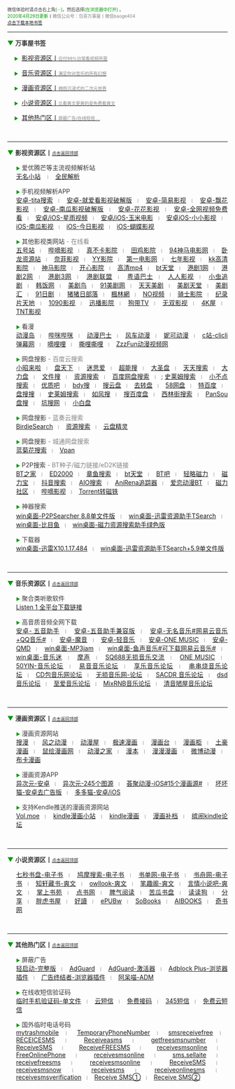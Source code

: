 <p style="font-size:10px;color:#383838;">
  <span>微信体验时请点击右上角</span><span style="color:#009900;">[···]</span>，然后选择<span style="color:#009900;">[在浏览器中打开]		</span>。<br />
  <span style="color:#009900;">2020年4月29日更新</span>丨<span style="color:#838383;">微信公众号：包哥万事屋丨微信baoge404</span><br/>
  <span><a href="">点击下载本地书签</a></span><br />
</p>
<!-- 头部提示内容 -->
<hr />
<p style="font-size:14px;color:#383838;">
<span style="color:#009900;">▼</span>&nbsp;<strong>万事屋书签</strong>
</p>
<p style="font-size:14px;color:#383838;">
&nbsp;&nbsp;&nbsp;&nbsp;<span style="font-size:10px;color:#009900;">▶</span>&nbsp; <a href="#yinshi">影视资源区丨<span style="font-size:10px;color:#838383;">应付99%日常看视频所需</span></a>
</p>
<p style="font-size:14px;color:#383838;">
&nbsp;&nbsp;&nbsp;&nbsp;<span style="font-size:10px;color:#009900;">▶</span>&nbsp; <a href="#yinyue">音乐资源区丨<span style="font-size:10px;color:#838383;">满足你对音乐的所有幻想</span></a>
</p>
<p style="font-size:14px;color:#383838;">
&nbsp;&nbsp;&nbsp;&nbsp;<span style="font-size:10px;color:#009900;">▶</span>&nbsp; <a href="#manhua">漫画资源区丨<span style="font-size:10px;color:#838383;">拥抱沉浸式的二次元世界</span></a>
</p>
<p style="font-size:14px;color:#383838;">
&nbsp;&nbsp;&nbsp;&nbsp;<span style="font-size:10px;color:#009900;">▶</span>&nbsp; <a href="#xiaoshuo">小说资源区丨<span style="font-size:10px;color:#838383;">比看爽文更爽的是免费看爽文</span></a>
</p>
<p style="font-size:14px;color:#383838;">
&nbsp;&nbsp;&nbsp;&nbsp;<span style="font-size:10px;color:#009900;">▶</span>&nbsp; <a href="#remen">其他热门区丨<span style="font-size:10px;color:#838383;">屏蔽广告/在线短信 ...</span></a>
</p><br />
<hr />
<!-- 头部导航 -->
<p>
	<a id="yinshi"></a><span style="color:#009900;font-size:14px;">▼</span>&nbsp;<strong><span style="color:#383838;font-size:14px;">影视资源区丨</span></strong><span style="font-size:10px;"><a href="#top">点击返回顶部</a></span> 
</p>
<!-- 影视资源标题 --><a id="yinshi"></a>
<p style="text-align:justify;margin-left:20px;color:#383838;font-size:14px;" align="justify">
	<span style="color:#009900;font-size:10px;">▶</span>&nbsp;<span>爱优腾芒等主流视频解析站</span><br/>
	<a href="https://www.administrator5.com/">无名小站</a>
	&nbsp;&nbsp;<span style="color:#838383;font-size:10px;">丨</span>&nbsp;&nbsp;
	<a href="http://www.qmaile.com/">全民解析</a>
</p>
<!-- 爱优腾 -->
<p style="text-align:justify;margin-left:20px;color:#383838;font-size:14px;" align="justify">
	<span style="color:#009900;font-size:10px;">▶&nbsp;</span>手机视频解析APP<br />
  <a href="https://share.weiyun.com/5uYDnN0">安卓-tita搜索</a>&nbsp;&nbsp;<span style="color:#838383;font-size:10px;">丨</span>&nbsp;&nbsp;
  <a href="https://share.weiyun.com/5gNA4ss">安卓-就爱看影视破解版</a>&nbsp;&nbsp;<span style="color:#838383;font-size:10px;">丨</span>&nbsp;&nbsp;
  <a href="https://share.weiyun.com/5lGSFwC">安卓-简易影视</a>&nbsp;&nbsp;<span style="color:#838383;font-size:10px;">丨</span>&nbsp;&nbsp;
  <a href="https://share.weiyun.com/5cU80DE">安卓-飘花影视</a>&nbsp;&nbsp;<span style="color:#838383;font-size:10px;">丨</span>&nbsp;&nbsp;
  <a href="https://share.weiyun.com/53dyzwD">安卓-南瓜影视破解版</a>&nbsp;&nbsp;<span style="color:#838383;font-size:10px;">丨</span>&nbsp;&nbsp;
  <a href="https://share.weiyun.com/5N89Qiu">安卓-花花影视</a>&nbsp;&nbsp;<span style="color:#838383;font-size:10px;">丨</span>&nbsp;&nbsp;
  <a href="https://share.weiyun.com/5Ckv3Aa">安卓-全网视频免费看</a>&nbsp;&nbsp;<span style="color:#838383;font-size:10px;">丨</span>&nbsp;&nbsp;
  <a href="http://www.star.vin/">安卓/iOS-星雨视频</a>&nbsp;&nbsp;<span style="color:#838383;font-size:10px;">丨</span>&nbsp;&nbsp;
  <a href="https://ymdy.app/">安卓/iOS-玉米电影</a>&nbsp;&nbsp;<span style="color:#838383;font-size:10px;">丨</span>&nbsp;&nbsp;
  <a href="https://xiao1.app/">安卓iOS-小小影视</a>&nbsp;&nbsp;<span style="color:#838383;font-size:10px;">丨</span>&nbsp;&nbsp;
  <a href="https://apps.apple.com/cn/app/%E5%8D%97%E7%93%9C%E5%AE%B6%E5%85%B7/id1498953691">iOS-南瓜影视</a>&nbsp;&nbsp;<span style="color:#838383;font-size:10px;">丨</span>&nbsp;&nbsp;
  <a href="https://apps.apple.com/cn/app/%E4%BB%8A%E6%97%A5%E5%BD%B1%E8%A7%86-%E7%9C%8B%E5%A5%BD%E5%89%A7-%E4%B8%8A%E4%BB%8A%E6%97%A5%E5%BD%B1%E8%A7%86/id1322243737">iOS-今日影视</a>&nbsp;&nbsp;<span style="color:#838383;font-size:10px;">丨</span>&nbsp;&nbsp;
  <a href="https://apps.apple.com/cn/app/id1474749614">iOS-蝴蝶影视</a>
</p>
<!-- 手机视频解析APP -->
<p style="text-align:justify;margin-left:20px;color:#383838;font-size:14px;" align="justify">
	<span style="color:#009900;font-size:10px;">▶</span>&nbsp;其他影视类网站<span style="color:#838383;"> - 在线看</span><br />
  <a href="http://www.wuhaozhan.net/">五号站</a>&nbsp;&nbsp;<span style="color:#838383;font-size:10px;">丨</span>&nbsp;&nbsp;
  <a href="https://bde4.com/">哔嘀影视</a>&nbsp;&nbsp;<span style="color:#838383;font-size:10px;">丨</span>&nbsp;&nbsp;
  <a href="https://www.zhenbuka.com/">真不卡影院</a>&nbsp;&nbsp;<span style="color:#838383;font-size:10px;">丨</span>&nbsp;&nbsp;
  <a href="https://www.tianjiyy123.com/">田鸡影院</a>&nbsp;&nbsp;<span style="color:#838383;font-size:10px;">丨</span>&nbsp;&nbsp;
  <a href="http://www.9rmb.com/">94神马电影网</a>&nbsp;&nbsp;<span style="color:#838383;font-size:10px;">丨</span>&nbsp;&nbsp;
  <a href="https://www.vodsee.com/">卧龙资源站</a>&nbsp;&nbsp;<span style="color:#838383;font-size:10px;">丨</span>&nbsp;&nbsp;
  <a href="https://www.nfmovies.com/">奈菲影视</a>&nbsp;&nbsp;<span style="color:#838383;font-size:10px;">丨</span>&nbsp;&nbsp;
  <a href="https://www.yyzone.net/">YY影院</a>&nbsp;&nbsp;<span style="color:#838383;font-size:10px;">丨</span>&nbsp;&nbsp;
  <a href="https://www.001d.com/">第一电影网</a>&nbsp;&nbsp;<span style="color:#838383;font-size:10px;">丨</span>&nbsp;&nbsp;
  <a href="http://www.dynamicpuer.com/">七年影视</a>&nbsp;&nbsp;<span style="color:#838383;font-size:10px;">丨</span>&nbsp;&nbsp;
  <a href="http://www.kk3.tv/">kk高清影院</a>&nbsp;&nbsp;<span style="color:#838383;font-size:10px;">丨</span>&nbsp;&nbsp;
  <a href="https://www.jlszyy.cc/">神马影院</a>&nbsp;&nbsp;<span style="color:#838383;font-size:10px;">丨</span>&nbsp;&nbsp;
  <a href="https://kushizhu.com/">开心影院</a>&nbsp;&nbsp;<span style="color:#838383;font-size:10px;">丨</span>&nbsp;&nbsp;
  <a href="https://www.mp4pa.com/">高清mp4</a>&nbsp;&nbsp;<span style="color:#838383;font-size:10px;">丨</span>&nbsp;&nbsp;
  <a href="https://www.jsr9.com/">bt天堂</a>&nbsp;&nbsp;<span style="color:#838383;font-size:10px;">丨</span>&nbsp;&nbsp;
  <a href="http://www.yueyu2.com/">港剧1网</a>&nbsp;&nbsp;<span style="color:#838383;font-size:10px;">丨</span>&nbsp;&nbsp;
  <a href="http://www.metvb1.com/index.html">港剧2网</a>&nbsp;&nbsp;<span style="color:#838383;font-size:10px;">丨</span>&nbsp;&nbsp;
  <a href="https://www.gangjuw.com/">港剧3网</a>&nbsp;&nbsp;<span style="color:#838383;font-size:10px;">丨</span>&nbsp;&nbsp;
  <a href="https://www.wotvb.com/">港剧联盟</a>&nbsp;&nbsp;<span style="color:#838383;font-size:10px;">丨</span>&nbsp;&nbsp;
  <a href="https://www.tvb8c.com/">粤语巴士</a>&nbsp;&nbsp;<span style="color:#838383;font-size:10px;">丨</span>&nbsp;&nbsp;
  <a href="http://www.yyetss.com/">人人影视</a>&nbsp;&nbsp;<span style="color:#838383;font-size:10px;">丨</span>&nbsp;&nbsp;
  <a href="http://www.ixiazai.vip/">小虫追剧</a>&nbsp;&nbsp;<span style="color:#838383;font-size:10px;">丨</span>&nbsp;&nbsp;
  <a href="https://www.hanfan.cc/">韩饭网</a>&nbsp;&nbsp;<span style="color:#838383;font-size:10px;">丨</span>&nbsp;&nbsp;
  <a href="http://www.meijuniao.com/">美剧鸟</a>&nbsp;&nbsp;<span style="color:#838383;font-size:10px;">丨</span>&nbsp;&nbsp;
  <a href="https://91mjw.com/">91美剧网</a>&nbsp;&nbsp;<span style="color:#838383;font-size:10px;">丨</span>&nbsp;&nbsp;
  <a href="http://www.ttzmz.vip/">天天美剧</a>&nbsp;&nbsp;<span style="color:#838383;font-size:10px;">丨</span>&nbsp;&nbsp;
  <a href="http://www.meijutt.cn/">美剧天堂</a>&nbsp;&nbsp;<span style="color:#838383;font-size:10px;">丨</span>&nbsp;&nbsp;
  <a href="http://www.meijuhui520.com/">美剧汇</a>&nbsp;&nbsp;<span style="color:#838383;font-size:10px;">丨</span>&nbsp;&nbsp;
  <a href="http://www.wwmulu.com/">91日剧</a>&nbsp;&nbsp;<span style="color:#838383;font-size:10px;">丨</span>&nbsp;&nbsp;
  <a href="http://www.zzrbl.com/">猪猪日部落</a>&nbsp;&nbsp;<span style="color:#838383;font-size:10px;">丨</span>&nbsp;&nbsp;
  <a href="https://8maple.ru/">楓林網</a>&nbsp;&nbsp;<span style="color:#838383;font-size:10px;">丨</span>&nbsp;&nbsp;
  <a href="https://www.novipnoad.com/">NO视频</a>&nbsp;&nbsp;<span style="color:#838383;font-size:10px;">丨</span>&nbsp;&nbsp;
  <a href="http://www.74bt.com/">骑士影院</a>&nbsp;&nbsp;<span style="color:#838383;font-size:10px;">丨</span>&nbsp;&nbsp;
  <a href="http://www.jlpcn.net/">纪录片天地</a>&nbsp;&nbsp;<span style="color:#838383;font-size:10px;">丨</span>&nbsp;&nbsp;
  <a href="http://1090ys.com/">1090影视</a>&nbsp;&nbsp;<span style="color:#838383;font-size:10px;">丨</span>&nbsp;&nbsp;
  <a href="http://www.xunbody.com/">迅播影院</a>&nbsp;&nbsp;<span style="color:#838383;font-size:10px;">丨</span>&nbsp;&nbsp;
  <a href="http://xiguayyv1.com/">狗带TV</a>&nbsp;&nbsp;<span style="color:#838383;font-size:10px;">丨</span>&nbsp;&nbsp;
  <a href="https://53ys.cc/">无双影视</a>&nbsp;&nbsp;<span style="color:#838383;font-size:10px;">丨</span>&nbsp;&nbsp;
  <a href="http://www.kkkkmao.com/">4K屋</a>&nbsp;&nbsp;<span style="color:#838383;font-size:10px;">丨</span>&nbsp;&nbsp;
  <a href="http://www.tntdy3.vip/">TNT影视</a>
</p>
<!-- 其他影视网站 -->
<p style="text-align:justify;margin-left:20px;color:#383838;font-size:14px;" align="justify">
	<span style="color:#009900;font-size:10px;">▶</span>&nbsp;看漫<br />
  <a href="http://www.dmd8.com/">动漫岛</a>&nbsp;&nbsp;<span style="color:#838383;font-size:10px;">丨</span>&nbsp;&nbsp;
  <a href="http://www.bimibimi.tv/">哔咪哔咪</a>&nbsp;&nbsp;<span style="color:#838383;font-size:10px;">丨</span>&nbsp;&nbsp;
  <a href="http://www.busdm.com/">动漫巴士</a>&nbsp;&nbsp;<span style="color:#838383;font-size:10px;">丨</span>&nbsp;&nbsp;
  <a href="https://dmfengche.com/">风车动漫</a>&nbsp;&nbsp;<span style="color:#838383;font-size:10px;">丨</span>&nbsp;&nbsp;
  <a href="http://www.nicotv.me/">妮可动漫</a>&nbsp;&nbsp;<span style="color:#838383;font-size:10px;">丨</span>&nbsp;&nbsp;
  <a href="https://www.clicli.me/">c站-clicli弹幕网</a>&nbsp;&nbsp;<span style="color:#838383;font-size:10px;">丨</span>&nbsp;&nbsp;
  <a href="https://www.dililitv.com/">嘀哩哩</a>&nbsp;&nbsp;<span style="color:#838383;font-size:10px;">丨</span>&nbsp;&nbsp;
  <a href="http://www.silisili.cc/">嘶哩嘶哩</a>&nbsp;&nbsp;<span style="color:#838383;font-size:10px;">丨</span>&nbsp;&nbsp;
  <a href="http://www.zzzfun.com/">ZzzFun动漫视频网</a>
</p>
<!-- 看漫 -->
<p style="text-align:justify;margin-left:20px;color:#383838;font-size:14px;" align="justify">
	<span style="color:#009900;font-size:10px;">▶</span>&nbsp;网盘搜影<span style="color:#838383;"> - 百度云搜索</span><br />
  <a href="https://www.xiaozhaolaila.com/">小昭来啦</a>&nbsp;&nbsp;<span style="color:#838383;font-size:10px;">丨</span>&nbsp;&nbsp;
  <a href="https://www.pantianxia.com/">盘天下</a>&nbsp;&nbsp;<span style="color:#838383;font-size:10px;">丨</span>&nbsp;&nbsp;
  <a href="http://hao.misiai.com/">迷思爱</a>&nbsp;&nbsp;<span style="color:#838383;font-size:10px;">丨</span>&nbsp;&nbsp;
  <a href="https://www.chaonengso.com/">超能搜</a>&nbsp;&nbsp;<span style="color:#838383;font-size:10px;">丨</span>&nbsp;&nbsp;
  <a href="https://www.dashengpan.com/">大圣盘</a>&nbsp;&nbsp;<span style="color:#838383;font-size:10px;">丨</span>&nbsp;&nbsp;
  <a href="http://www.daysou.com/">天天搜索</a>&nbsp;&nbsp;<span style="color:#838383;font-size:10px;">丨</span>&nbsp;&nbsp;
  <a href="https://dalipan.com/">大力盘</a>&nbsp;&nbsp;<span style="color:#838383;font-size:10px;">丨</span>&nbsp;&nbsp;
  <a href="http://wjsou.com/">文件搜</a>&nbsp;&nbsp;<span style="color:#838383;font-size:10px;">丨</span>&nbsp;&nbsp;
  <a href="http://magnet.chongbuluo.com/">资源搜索</a>&nbsp;&nbsp;<span style="color:#838383;font-size:10px;">丨</span>&nbsp;&nbsp;
  <a href="http://m.51caichang.com/">百度网盘搜索</a>&nbsp;&nbsp;<span style="color:#838383;font-size:10px;">丨</span>&nbsp;&nbsp;;
  <a href="http://slimego.cn/">史莱姆搜索</a>&nbsp;&nbsp;<span style="color:#838383;font-size:10px;">丨</span>&nbsp;&nbsp;
  <a href="https://www.xiaoso.net/">小不点搜索</a>&nbsp;&nbsp;<span style="color:#838383;font-size:10px;">丨</span>&nbsp;&nbsp;
  <a href="http://uzi8.cn/">优质吧</a>&nbsp;&nbsp;<span style="color:#838383;font-size:10px;">丨</span>&nbsp;&nbsp;
  <a href="http://www.bdyso.com/">bdy搜</a>&nbsp;&nbsp;<span style="color:#838383;font-size:10px;">丨</span>&nbsp;&nbsp;
  <a href="https://www.soyunpan.com/">搜云盘</a>&nbsp;&nbsp;<span style="color:#838383;font-size:10px;">丨</span>&nbsp;&nbsp;
  <a href="https://www.quzhuanpan.com/">去转盘</a>&nbsp;&nbsp;<span style="color:#838383;font-size:10px;">丨</span>&nbsp;&nbsp;
  <a href="https://www.58wangpan.com/">58网盘</a>&nbsp;&nbsp;<span style="color:#838383;font-size:10px;">丨</span>&nbsp;&nbsp;
  <a href="http://www.tebaidu.com/">特百度</a>&nbsp;&nbsp;<span style="color:#838383;font-size:10px;">丨</span>&nbsp;&nbsp;
  <a href="https://www.pansoso.com/">盘搜搜</a>&nbsp;&nbsp;<span style="color:#838383;font-size:10px;">丨</span>&nbsp;&nbsp;
  <a href="http://www.slimego.cn/">史莱姆搜索</a>&nbsp;&nbsp;<span style="color:#838383;font-size:10px;">丨</span>&nbsp;&nbsp;
  <a href="http://www.rufengso.net/">如风搜</a>&nbsp;&nbsp;<span style="color:#838383;font-size:10px;">丨</span>&nbsp;&nbsp;
  <a href="https://www.sobaidupan.com/">搜百度盘</a>&nbsp;&nbsp;<span style="color:#838383;font-size:10px;">丨</span>&nbsp;&nbsp;
  <a href="https://xilinjie.cc/">西林街搜索</a>&nbsp;&nbsp;<span style="color:#838383;font-size:10px;">丨</span>&nbsp;&nbsp;
  <a href="http://www.pansou.com/">PanSou盘搜</a>&nbsp;&nbsp;<span style="color:#838383;font-size:10px;">丨</span>&nbsp;&nbsp;
  <a href="http://www.kengso.com/">坑搜网</a>&nbsp;&nbsp;<span style="color:#838383;font-size:10px;">丨</span>&nbsp;&nbsp;
  <a href="https://www.xiaobaipan.com/">小白盘</a>
</p>
<!-- 网盘搜影-百度云 -->
<p style="text-align:justify;margin-left:20px;color:#383838;font-size:14px;" align="justify">
	<span style="color:#009900;font-size:10px;">▶</span>&nbsp;网盘搜影<span style="color:#838383;"> - 蓝奏云搜索</span><br />
  <a href="https://www.birdiesearch.com/register.html">BirdieSearch</a>&nbsp;&nbsp;<span style="color:#838383;font-size:10px;">丨</span>&nbsp;&nbsp;
  <a href="https://www.hfwzbk.com/lzys/">资源搜索</a>&nbsp;&nbsp;<span style="color:#838383;font-size:10px;">丨</span>&nbsp;&nbsp;
  <a href="https://www.yunpanjingling.com/">云盘精灵</a>
</p>
<!-- 网盘搜影-蓝奏云 -->
<p style="text-align:justify;margin-left:20px;color:#383838;font-size:14px;" align="justify">
	<span style="color:#009900;font-size:10px;">▶</span>&nbsp;网盘搜影<span style="color:#838383;"> - 城通网盘搜索</span><br />
  <a href="http://www.lanjuhua.com/">蓝菊花搜索</a>&nbsp;&nbsp;<span style="color:#838383;font-size:10px;">丨</span>&nbsp;&nbsp;
  <a href="http://ct.vpan123.com/">Vpan</a>
</p>
<!-- 网盘搜影-城通网盘 -->
<p style="text-align:justify;margin-left:20px;color:#383838;font-size:14px;" align="justify">
	<span style="color:#009900;font-size:10px;">▶</span>&nbsp;P2P搜索<span style="color:#838383;"> - BT种子/磁力链接/eD2K链接</span><br />
  <a href="http://www.2btjia.com/">BT之家</a>&nbsp;&nbsp;<span style="color:#838383;font-size:10px;">丨</span>&nbsp;&nbsp;
  <a href="https://www.ed2000.com/">ED2000</a>&nbsp;&nbsp;<span style="color:#838383;font-size:10px;">丨</span>&nbsp;&nbsp;
  <a href="https://www.zhangyusousuo.com/">章鱼搜索</a>&nbsp;&nbsp;<span style="color:#838383;font-size:10px;">丨</span>&nbsp;&nbsp;
  <a href="http://www.btbttt.com/">bt天堂</a>&nbsp;&nbsp;<span style="color:#838383;font-size:10px;">丨</span>&nbsp;&nbsp;
  <a href="https://www.btba.cc/">BT吧</a>&nbsp;&nbsp;<span style="color:#838383;font-size:10px;">丨</span>&nbsp;&nbsp;
  <a href="http://cili.search.qinggl.com/">轻略磁力</a>&nbsp;&nbsp;<span style="color:#838383;font-size:10px;">丨</span>&nbsp;&nbsp;
  <a href="http://cilibao.biz/">磁力宝</a>&nbsp;&nbsp;<span style="color:#838383;font-size:10px;">丨</span>&nbsp;&nbsp;
  <a href="https://www.btdiv.com/">抖音搜索</a>&nbsp;&nbsp;<span style="color:#838383;font-size:10px;">丨</span>&nbsp;&nbsp;
  <a href="https://www.aiosearch.com/">AIO搜索</a>&nbsp;&nbsp;<span style="color:#838383;font-size:10px;">丨</span>&nbsp;&nbsp;
  <a href="https://www.anirena.com/">AniRena追踪器</a>&nbsp;&nbsp;<span style="color:#838383;font-size:10px;">丨</span>&nbsp;&nbsp;
  <a href="http://kisssub.org/">爱恋动漫BT</a>&nbsp;&nbsp;<span style="color:#838383;font-size:10px;">丨</span>&nbsp;&nbsp;
  <a href="https://www.cilisql.com/">磁力社区</a>&nbsp;&nbsp;<span style="color:#838383;font-size:10px;">丨</span>&nbsp;&nbsp;
  <a href="https://www.bde4.com/">哔嘀影视</a>&nbsp;&nbsp;<span style="color:#838383;font-size:10px;">丨</span>&nbsp;&nbsp;
  <a href="https://www.torrentkitty.app/">Torrent转磁铁</a>
</p>
<!-- P2P搜索 -->
<p style="text-align:justify;margin-left:20px;color:#383838;font-size:14px;" align="justify">
	<span style="color:#009900;line-height:2;font-size:10px;">▶</span>&nbsp;神器搜索<br />
  <a href="https://share.weiyun.com/5i2Yb7h">win桌面-P2PSearcher 8.8单文件版</a>&nbsp;&nbsp;<span style="color:#838383;font-size:10px;">丨</span>&nbsp;&nbsp;
  <a href="https://share.weiyun.com/59olaDh">win桌面-迅雷资源助手TSearch</a>&nbsp;&nbsp;<span style="color:#838383;font-size:10px;">丨</span>&nbsp;&nbsp;
  <a href="https://share.weiyun.com/5DHZGKk">win桌面-比目鱼</a>&nbsp;&nbsp;<span style="color:#838383;font-size:10px;">丨</span>&nbsp;&nbsp;
  <a href="https://share.weiyun.com/55WexLp">win桌面-磁力资源搜索助手绿色版</a>
</p>
<!-- 神器搜索 -->
<p style="text-align:justify;margin-left:20px;color:#383838;font-size:14px;" align="justify">
	<span style="color:#009900;font-size:10px;">▶</span>&nbsp;下载器<br />
  <a href="https://share.weiyun.com/5MrRkLv">win桌面-迅雷X10.1.17.484</a>&nbsp;&nbsp;<span style="color:#838383;font-size:10px;">丨</span>&nbsp;&nbsp;
  <a href="https://share.weiyun.com/5cTXC7p">win桌面-迅雷资源助手TSearch+5.9单文件版</a>
</p><br />
<hr />
<!-- ————————————————— -->
<!-- 以上是影视资源区，以下是音乐资源区 -->
<!-- —————————————————-->
<p>
	<a id="yinyue"></a><span style="color:#009900;font-size:14px;">▼</span>&nbsp;<strong><span style="color:#383838;font-size:14px;">音乐资源区丨</span></strong><span style="font-size:10px;"><a href="#top">点击返回顶部</a></span> 
</p>
<!-- 音乐资源标题 -->
<p style="text-align:justify;margin-left:20px;color:#383838;font-size:14px;" align="justify">
	<span style="font-size:10px;color:#009900;">▶</span>&nbsp;聚合类听歌软件<br />
  <a href="https://listen1.github.io/listen1/">Listen 1 全平台下载链接</a>
</p>
<!-- 聚合类听歌软件 -->
<p style="text-align:justify;margin-left:20px;color:#383838;font-size:14px;" align="justify">
	<span style="color:#009900;font-size:10px;">▶</span>&nbsp;高音质音频全网下载<br />
  <a href="https://share.weiyun.com/5Oc2Fcu">安卓- 五音助手</a>&nbsp;&nbsp;<span style="color:#838383;font-size:10px;">丨</span>&nbsp;&nbsp;
  <a href="https://share.weiyun.com/5hsqkdz">安卓-五音助手兼容版</a>&nbsp;&nbsp;<span style="color:#838383;font-size:10px;">丨</span>&nbsp;&nbsp;
  <a href="https://share.weiyun.com/5q8qqVR">安卓-无名音乐#网易云音乐+QQ音乐#</a>&nbsp;&nbsp;<span style="color:#838383;font-size:10px;">丨</span>&nbsp;&nbsp;
  <a href="https://share.weiyun.com/5SJNzMj">安卓-魔音</a>&nbsp;&nbsp;<span style="color:#838383;font-size:10px;">丨</span>&nbsp;&nbsp;
  <a href="https://share.weiyun.com/5yO5XzG">安卓-轻音乐</a>&nbsp;&nbsp;<span style="color:#838383;font-size:10px;">丨</span>&nbsp;&nbsp;
  <a href="https://share.weiyun.com/5JSoJGl">安卓-ONE MUSIC</a>&nbsp;&nbsp;<span style="color:#838383;font-size:10px;">丨</span>&nbsp;&nbsp;
  <a href="https://share.weiyun.com/5kFbXmw">安卓-QMD</a>&nbsp;&nbsp;<span style="color:#838383;font-size:10px;">丨</span>&nbsp;&nbsp;
  <a href="https://share.weiyun.com/5tMQngx">win桌面-MP3jam</a>&nbsp;&nbsp;<span style="color:#838383;font-size:10px;">丨</span>&nbsp;&nbsp;
  <a href="https://share.weiyun.com/5HSUE0I">win桌面-鱼声音乐#可下载网易云音乐#</a>&nbsp;&nbsp;<span style="color:#838383;font-size:10px;">丨</span>&nbsp;&nbsp;
  <a href="https://share.weiyun.com/5ZLXOlg">win桌面-音乐迷</a>&nbsp;&nbsp;<span style="color:#838383;font-size:10px;">丨</span>&nbsp;&nbsp;
  <a href="https://moresound.tk/music/">摩声</a>&nbsp;&nbsp;<span style="color:#838383;font-size:10px;">丨</span>&nbsp;&nbsp;
  <a href="https://www.sq688.com/">SQ688无损音乐交流</a>&nbsp;&nbsp;<span style="color:#838383;font-size:10px;">丨</span>&nbsp;&nbsp;
  <a href="http://a1one7.gz01.bdysite.com/music/">ONE MUSIC</a>&nbsp;&nbsp;<span style="color:#838383;font-size:10px;">丨</span>&nbsp;&nbsp;
  <a href="https://www.50yin.com/">50YIN-音乐论坛</a>&nbsp;&nbsp;<span style="color:#838383;font-size:10px;">丨</span>&nbsp;&nbsp;
  <a href="https://sacdr.net/forum.php">易音音乐论坛</a>&nbsp;&nbsp;<span style="color:#838383;font-size:10px;">丨</span>&nbsp;&nbsp;
  <a href="https://www.xlebbs.com/">享乐音乐论坛</a>&nbsp;&nbsp;<span style="color:#838383;font-size:10px;">丨</span>&nbsp;&nbsp;
  <a href="http://www.ccsdj.com/forum.php">串串烧音乐论坛</a>&nbsp;&nbsp;<span style="color:#838383;font-size:10px;">丨</span>&nbsp;&nbsp;
  <a href="https://www.cdbao.net/">CD包音乐网论坛</a>&nbsp;&nbsp;<span style="color:#838383;font-size:10px;">丨</span>&nbsp;&nbsp;
  <a href="https://wusunyinyue.cn/forum.php">无损音乐网-论坛</a>&nbsp;&nbsp;<span style="color:#838383;font-size:10px;">丨</span>&nbsp;&nbsp;
  <a href="https://sacdr.net/plugin.php?id=comeing_guide">SACDR 音乐论坛</a>&nbsp;&nbsp;<span style="color:#838383;font-size:10px;">丨</span>&nbsp;&nbsp;
  <a href="https://dsdlove.com/">dsd音乐论坛</a>&nbsp;&nbsp;<span style="color:#838383;font-size:10px;">丨</span>&nbsp;&nbsp;
  <a href="http://www.zhiaimusic.com/">至爱音乐论坛</a>&nbsp;&nbsp;<span style="color:#838383;font-size:10px;">丨</span>&nbsp;&nbsp;
  <a href="http://www.mixrnb.com/">MixRNB音乐论坛</a>&nbsp;&nbsp;<span style="color:#838383;font-size:10px;">丨</span>&nbsp;&nbsp;
  <a href="http://www.52qingyin.cn/">清音陋屋音乐论坛</a>
</p><br />
<!-- 高音质音频全网下载 -->
<hr />
<!-- ————————————————— -->
<!-- 以上是音乐资源区，以下是漫画资源区 -->
<!-- ————————————————— -->
<p>
	<a id="manhua"></a><span style="color:#009900;font-size:14px;">▼</span>&nbsp;<strong><span style="color:#383838;font-size:14px;">漫画资源区丨</span></strong><span style="font-size:10px;"><a href="#top">点击返回顶部</a></span> 
</p>
<!-- 漫画资源标题 -->
<p style="text-align:justify;margin-left:20px;color:#383838;font-size:14px;" align="justify">
	<span style="color:#009900;font-size:10px;">▶</span>&nbsp;漫画资源网站<br />
  <a href="https://www.soman.com/">搜漫</a>&nbsp;&nbsp;<span style="color:#838383;font-size:10px;">丨</span>&nbsp;&nbsp;
  <a href="https://www.fzdm.com/">风之动漫</a>&nbsp;&nbsp;<span style="color:#838383;font-size:10px;">丨</span>&nbsp;&nbsp;
  <a href="http://www.dm5.com/">动漫屋</a>&nbsp;&nbsp;<span style="color:#838383;font-size:10px;">丨</span>&nbsp;&nbsp;
  <a href="http://www.1kkk.com/">极速漫画</a>&nbsp;&nbsp;<span style="color:#838383;font-size:10px;">丨</span>&nbsp;&nbsp;
  <a href="https://www.manhuatai.com/">漫画台</a>&nbsp;&nbsp;<span style="color:#838383;font-size:10px;">丨</span>&nbsp;&nbsp;
  <a href="https://www.manhuagui.com/">漫画柜</a>&nbsp;&nbsp;<span style="color:#838383;font-size:10px;">丨</span>&nbsp;&nbsp;
  <a href="https://www.tohomh123.com/">土豪漫画</a>&nbsp;&nbsp;<span style="color:#838383;font-size:10px;">丨</span>&nbsp;&nbsp;
  <a href="https://www.ishuhui.com/">鼠绘漫画网</a>&nbsp;&nbsp;<span style="color:#838383;font-size:10px;">丨</span>&nbsp;&nbsp;
  <a href="https://www.dmzj.com/">动漫之家</a>&nbsp;&nbsp;<span style="color:#838383;font-size:10px;">丨</span>&nbsp;&nbsp;
  <a href="http://www.manben.com/mh-yaoshenji/">漫本</a>&nbsp;&nbsp;<span style="color:#838383;font-size:10px;">丨</span>&nbsp;&nbsp;
  <a href="https://www.manmanapp.com/comic/category_1.html">漫漫漫画</a>&nbsp;&nbsp;<span style="color:#838383;font-size:10px;">丨</span>&nbsp;&nbsp;
  <a href="http://manhua.weibo.com/">微博动漫</a>&nbsp;&nbsp;<span style="color:#838383;font-size:10px;">丨</span>&nbsp;&nbsp;
  <a href="http://www.buka.cn/">布卡漫画</a>
</p>
<!-- 漫画资源网站 -->
<p style="text-align:justify;margin-left:20px;color:#383838;font-size:14px;" align="justify">
	<span style="color:#009900;font-size:10px;">▶</span>&nbsp;漫画资源APP<br />
  <a href="https://share.weiyun.com/5vGEdfH">异次元-安卓</a>&nbsp;&nbsp;<span style="color:#838383;font-size:10px;">丨</span>&nbsp;&nbsp;
  <a href="https://share.weiyun.com/5inxWtB">异次元-245个图源</a>&nbsp;&nbsp;<span style="color:#838383;font-size:10px;">丨</span>&nbsp;&nbsp;
  <a href="https://share.weiyun.com/5B0NS8z">荟聚动漫-iOS#15个漫画源#</a>&nbsp;&nbsp;<span style="color:#838383;font-size:10px;">丨</span>&nbsp;&nbsp;
  <a href="https://share.weiyun.com/5ifZag9">坏坏猫-安卓去广告版</a>&nbsp;&nbsp;<span style="color:#838383;font-size:10px;">丨</span>&nbsp;&nbsp;
  <a href="http://ddcat.noear.org/">多多猫-安卓/iOS</a>
</p>
<!-- 漫画资源APP -->
<p style="text-align:justify;margin-left:20px;color:#383838;font-size:14px;" align="justify">
	<span style="color:#009900;font-size:10px;">▶</span>&nbsp;支持Kendle推送的漫画资源网站<br />
  <a href="https://volmoe.com/">Vol.moe</a>&nbsp;&nbsp;<span style="color:#838383;font-size:10px;">丨</span>&nbsp;&nbsp;
  <a href="https://kindlemh.cc/?__K=12be981992d205efc94d6c5c9f9c2956b1586334871_12098">kindle漫画小站</a>&nbsp;&nbsp;<span style="color:#838383;font-size:10px;">丨</span>&nbsp;&nbsp;
  <a href="http://www.kindlecomic.net/">kindle漫画</a>&nbsp;&nbsp;<span style="color:#838383;font-size:10px;">丨</span>&nbsp;&nbsp;
  <a href="https://www.manhuabudang.com/">漫画补档</a>&nbsp;&nbsp;<span style="color:#838383;font-size:10px;">丨</span>&nbsp;&nbsp;
  <a href="http://www.binnao.com/">缤闹kindle论坛</a>
</p><br />
<!-- 支持Kendle推送的漫画资源网站 -->
<hr />
<!-- ————————————————— -->
<!-- 以上是漫画资源区，以下是小说资源区 -->
<!-- ————————————————— -->
<p>
	<a id="xiaoshuo"></a><span style="color:#009900;font-size:14px;">▼</span>&nbsp;<strong><span style="color:#383838;font-size:14px;">小说资源区丨</span></strong><span style="font-size:10px;"><a href="#top">点击返回顶部</a></span> 
</p>
<!-- 小说资源标题 -->
<p style="text-align:justify;margin-left:20px;color:#383838;font-size:14px;" align="justify">
  <a href="https://www.7sebook.com/disk">七秒书盘-电子书</a>&nbsp;&nbsp;<span style="color:#838383;font-size:10px;">丨</span>&nbsp;&nbsp;
  <a href="https://www.jiumodiary.com/">鸠摩搜索-电子书</a>&nbsp;&nbsp;<span style="color:#838383;font-size:10px;">丨</span>&nbsp;&nbsp;
  <a href="https://www.shudan.vip/">书单网-电子书</a>&nbsp;&nbsp;<span style="color:#838383;font-size:10px;">丨</span>&nbsp;&nbsp;
  <a href="http://kindle.archiew.top/">书舟网-电子书</a>&nbsp;&nbsp;<span style="color:#838383;font-size:10px;">丨</span>&nbsp;&nbsp;
  <a href="http://www.zxcs.info/">知轩藏书-爽文</a>&nbsp;&nbsp;<span style="color:#838383;font-size:10px;">丨</span>&nbsp;&nbsp;
  <a href="https://www.owllook.net/">owllook-爽文</a>&nbsp;&nbsp;<span style="color:#838383;font-size:10px;">丨</span>&nbsp;&nbsp;
  <a href="https://www.biquge5200.com/">笔趣阁-爽文</a>&nbsp;&nbsp;<span style="color:#838383;font-size:10px;">丨</span>&nbsp;&nbsp;
  <a href="https://www.xs8.cn/">言情小说吧-爽文</a>&nbsp;&nbsp;<span style="color:#838383;font-size:10px;">丨</span>&nbsp;&nbsp;
  <a href="https://www.soepub.com/">掌上书苑</a>&nbsp;&nbsp;<span style="color:#838383;font-size:10px;">丨</span>&nbsp;&nbsp;
  <a href="http://dianbook.cc/">点书网</a>&nbsp;&nbsp;<span style="color:#838383;font-size:10px;">丨</span>&nbsp;&nbsp;
  <a href="http://www.piqiyuedu.com/">脾气阅读</a>&nbsp;&nbsp;<span style="color:#838383;font-size:10px;">丨</span>&nbsp;&nbsp;
  <a href="http://kgbook.com/">苦瓜书盘</a>&nbsp;&nbsp;<span style="color:#838383;font-size:10px;">丨</span>&nbsp;&nbsp;
  <a href="http://www.dududog.com/">读读狗</a>&nbsp;&nbsp;<span style="color:#838383;font-size:10px;">丨</span>&nbsp;&nbsp;
  <a href="http://www.share2uu.com/">分享</a>&nbsp;&nbsp;<span style="color:#838383;font-size:10px;">丨</span>&nbsp;&nbsp;
  <a href="http://panghubook.cn/">胖虎书屋</a>&nbsp;&nbsp;<span style="color:#838383;font-size:10px;">丨</span>&nbsp;&nbsp;
  <a href="http://www.haodoo.net/">好讀</a>&nbsp;&nbsp;<span style="color:#838383;font-size:10px;">丨</span>&nbsp;&nbsp;
  <a href="https://epubw.com/?__cf_chl_jschl_tk__=ac62ce8f4dd7f141e664cf875a0744a62473a6d8-1585903979-0-AfW51XUMHwJ7wK_8owRNXf4SrgEe3Fqo_ERb9A4Qk87CR6Qlusi2kxkQ-Q1niyQUC-HjazqaocYrR5dm1Fb6TwmMbp8VlnD8cREjXPKBxx8I797H7k4XTdsoilEl7ZNelIEQh3VXkce3sItJAY2TwXcU5YKi7f6X7U07K2k8e1cO2yXA83c00WQC91YjdHZ4vySqDWPjccUmAoEWrwbNYM4cuLcHf9dOs3iPRuvi4EqHG5aoQ2YjcubQ0jxFkeA4WbwjlEbnqoBtyNcXG0yCqo0">ePUBw</a>&nbsp;&nbsp;<span style="color:#838383;font-size:10px;">丨</span>&nbsp;&nbsp;
  <a href="https://sobooks.cc/">SoBooks</a>&nbsp;&nbsp;<span style="color:#838383;font-size:10px;">丨</span>&nbsp;&nbsp;
  <a href="https://www.aibooks.club/">AIBOOKS</a>&nbsp;&nbsp;<span style="color:#838383;font-size:10px;">丨</span>&nbsp;&nbsp;
  <a href="http://www.xqishuta.com/">奇书网</a>
</p><br />
<!-- 小说资源 -->
<hr />
<!-- ————————————————— -->
<!-- 以上是小说资源区，以下是其他热门区 -->
<!-- ————————————————— -->
<p>
	<a id="remen"></a><span style="color:#009900;font-size:14px;">▼</span>&nbsp;<strong><span style="color:#383838;font-size:14px;">其他热门区丨</span></strong><span style="font-size:10px;"><a href="#top">点击返回顶部</a></span> 
</p>
<!-- 其他热门标题 -->
<p style="text-align:justify;margin-left:20px;color:#383838;font-size:14px;" align="justify">
	<span style="color:#009900;font-size:10px;">▶</span>&nbsp;屏蔽广告<br />
  <a href="https://share.weiyun.com/5P42y7X">轻启动-完整版</a>&nbsp;&nbsp;<span style="color:#838383;font-size:10px;">丨</span>&nbsp;&nbsp;
  <a href="https://adguard.com/zh_cn/welcome.html">AdGuard</a>&nbsp;&nbsp;<span style="color:#838383;font-size:10px;">丨</span>&nbsp;&nbsp;
  <a href="https://share.weiyun.com/5ph3jA2">AdGuard-激活器</a>&nbsp;&nbsp;<span style="color:#838383;font-size:10px;">丨</span>&nbsp;&nbsp;
  <a href="https://adblockplus.org/">Adblock Plus-浏览器插件</a>&nbsp;&nbsp;<span style="color:#838383;font-size:10px;">丨</span>&nbsp;&nbsp;
  <a href="https://www.adtchrome.com/">广告终结者-浏览器插件</a>&nbsp;&nbsp;<span style="color:#838383;font-size:10px;">丨</span>&nbsp;&nbsp;
  <a href="http://www.admflt.com/">阿呆喵-ADM</a>   
</p>
<!-- 屏蔽广告 -->
<p style="text-align:justify;margin-left:20px;color:#383838;font-size:14px;" align="justify">
	<span style="color:#009900;font-size:10px;">▶</span>&nbsp;在线收短信验证码<br />
  <a href="https://share.weiyun.com/57HLocj">临时手机验证码-单文件</a>&nbsp;&nbsp;<span style="color:#838383;font-size:10px;">丨</span>&nbsp;&nbsp;
  <a href="https://www.materialtools.com/?page=1">云短信</a>&nbsp;&nbsp;<span style="color:#838383;font-size:10px;">丨</span>&nbsp;&nbsp;
  <a href="https://www.becmd.com/">免费接码</a>&nbsp;&nbsp;<span style="color:#838383;font-size:10px;">丨</span>&nbsp;&nbsp;
  <a href="http://www.345sms.com/">345短信</a>&nbsp;&nbsp;<span style="color:#838383;font-size:10px;">丨</span>&nbsp;&nbsp;
  <a href="https://sms.cm/">免费云短信</a> 
</p>
<!-- 在线收短信验证码 -->
<p style="text-align:justify;margin-left:20px;color:#383838;font-size:14px;" align="justify">
	<span style="color:#009900;font-size:10px;">▶</span>&nbsp;国外临时电话号码<br />
  <a href="https://zh.mytrashmobile.com/">mytrashmobile</a>&nbsp;&nbsp;<span style="color:#838383;font-size:10px;">丨</span>&nbsp;&nbsp;
  <a href="https://ch.freephonenum.com/">TemporaryPhoneNumber</a>&nbsp;&nbsp;<span style="color:#838383;font-size:10px;">丨</span>&nbsp;&nbsp;
  <a href="https://smsreceivefree.com/country/usa">smsreceivefree</a>&nbsp;&nbsp;<span style="color:#838383;font-size:10px;">丨</span>&nbsp;&nbsp;
  <a href="http://receive-sms-online.info/">RECEICESMS</a>&nbsp;&nbsp;<span style="color:#838383;font-size:10px;">丨</span>&nbsp;&nbsp;
  <a href="https://receiveasms.com/">Receiveasms</a>&nbsp;&nbsp;<span style="color:#838383;font-size:10px;">丨</span>&nbsp;&nbsp;
  <a href="https://getfreesmsnumber.com/">getfreesmsnumber</a>&nbsp;&nbsp;<span style="color:#838383;font-size:10px;">丨</span>&nbsp;&nbsp;
  <a href="https://receive-sms.com/">ReceiveSMS</a>&nbsp;&nbsp;<span style="color:#838383;font-size:10px;">丨</span>&nbsp;&nbsp;
  <a href="http://receivefreesms.com/">ReceiveFREESMS</a>&nbsp;&nbsp;<span style="color:#838383;font-size:10px;">丨</span>&nbsp;&nbsp;
  <a href="https://www.receivesmsonline.net/">receivesmsonline</a>&nbsp;&nbsp;<span style="color:#838383;font-size:10px;">丨</span>&nbsp;&nbsp;
  <a href="https://www.freeonlinephone.org/">FreeOnlinePhone</a>&nbsp;&nbsp;<span style="color:#838383;font-size:10px;">丨</span>&nbsp;&nbsp;
  <a href="http://receive-sms-online.com/">receivesmsonline</a>&nbsp;&nbsp;<span style="color:#838383;font-size:10px;">丨</span>&nbsp;&nbsp;
  <a href="http://sms.sellaite.com/">sms.sellaite</a>&nbsp;&nbsp;<span style="color:#838383;font-size:10px;">丨</span>&nbsp;&nbsp;
  <a href="http://receivefreesms.net/">receivefreesms</a>&nbsp;&nbsp;<span style="color:#838383;font-size:10px;">丨</span>&nbsp;&nbsp;
  <a href="http://receivesmsonline.in/">receivesmsonline</a>&nbsp;&nbsp;<span style="color:#838383;font-size:10px;">丨</span>&nbsp;&nbsp;
  <a href="https://sms-receive.net/">ReceiveSMS</a>&nbsp;&nbsp;<span style="color:#838383;font-size:10px;">丨</span>&nbsp;&nbsp;
  <a href="http://www.receive-sms-now.com/">receivesmsnow</a>&nbsp;&nbsp;<span style="color:#838383;font-size:10px;">丨</span>&nbsp;&nbsp;
  <a href="https://www.receivesms.net/">receivesms</a>&nbsp;&nbsp;<span style="color:#838383;font-size:10px;">丨</span>&nbsp;&nbsp;
  <a href="http://receiveonlinesms.biz/">receiveonlinesms</a>&nbsp;&nbsp;<span style="color:#838383;font-size:10px;">丨</span>&nbsp;&nbsp;
  <a href="http://receivesmsverification.com/">receivesmsverification</a>&nbsp;&nbsp;<span style="color:#838383;font-size:10px;">丨</span>&nbsp;&nbsp;
  <a href="https://www.receivesms.co/">Receive SMS①</a>&nbsp;&nbsp;<span style="color:#838383;font-size:10px;">丨</span>&nbsp;&nbsp;
  <a href="http://receiveonlinesms.com/">Receive SMS②</a> 
</p>
<!-- 国外临时电话号码 -->
